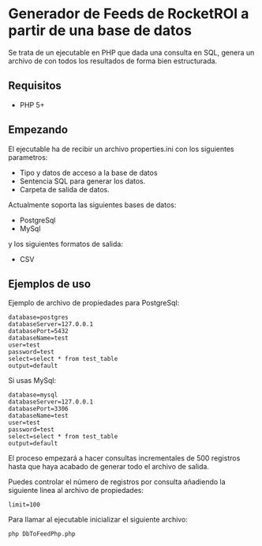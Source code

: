 Generador de Feeds de RocketROI a partir de una base de datos
==================================
Se trata de un ejecutable en PHP que dada una consulta en SQL, genera un archivo de con todos los resultados de forma bien estructurada. 

## Requisitos

  * PHP 5+
  

## Empezando

El ejecutable ha de recibir un archivo properties.ini con los siguientes parametros:

* Tipo y datos de acceso a la base de datos
* Sentencia SQL para generar los datos.
* Carpeta de salida de datos.

Actualmente soporta las siguientes bases de datos:

* PostgreSql
* MySql

y los siguientes formatos de salida:

* CSV

## Ejemplos de uso

Ejemplo de archivo de propiedades para PostgreSql:

```
database=postgres
databaseServer=127.0.0.1
databasePort=5432
databaseName=test
user=test
password=test
select=select * from test_table
output=default

```

Si usas MySql:
```
database=mysql
databaseServer=127.0.0.1
databasePort=3306
databaseName=test
user=test
password=test
select=select * from test_table
output=default

```

El proceso empezará a hacer consultas incrementales de 500 registros hasta que haya acabado de generar todo el archivo de salida.

Puedes controlar el número de registros por consulta añadiendo la siguiente linea al archivo de propiedades:

```
limit=100
```

Para llamar al ejecutable inicializar el siguiente archivo:

```
php DbToFeedPhp.php
```
